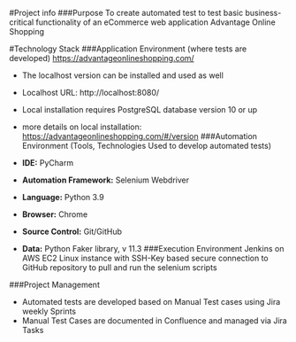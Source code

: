 #Project info
###Purpose
To create automated test to test basic business-critical functionality of an eCommerce web application Advantage Online Shopping

#Technology Stack
###Application Environment
(where tests are developed) https://advantageonlineshopping.com/

- The localhost version can be installed and used as well
- Localhost URL: http://localhost:8080/
- Local installation requires PostgreSQL database version 10 or up
- more details on local installation: https://advantageonlineshopping.com/#/version
###Automation Environment
(Tools, Technologies Used to develop automated tests)

- **IDE:** PyCharm
- **Automation Framework:** Selenium Webdriver
- **Language:** Python 3.9
- **Browser:** Chrome
- **Source Control:** Git/GitHub
- **Data:** Python Faker library, v 11.3
###Execution Environment
Jenkins on AWS EC2 Linux instance with SSH-Key based secure connection to GitHub repository to pull and run the selenium scripts

###Project Management
- Automated tests are developed based on Manual Test cases using Jira weekly Sprints
- Manual Test Cases are documented in Confluence and managed via Jira Tasks
